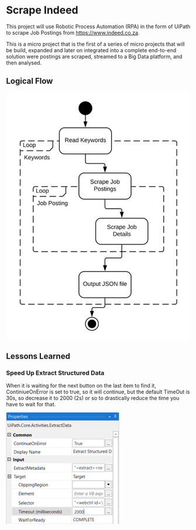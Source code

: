 # Scrape Indeed
This project will use Robotic Process Automation (RPA) in the form of UiPath to scrape Job Postings from https://www.indeed.co.za.

This is a micro project that is the first of a series of micro projects that will be build, expanded and later on integrated into a complete end-to-end solution were postings are scraped, streamed to a Big Data platform, and then analysed.

## Logical Flow

![Logical Flow Diagram](images/logical-flow.svg)

## Lessons Learned

### Speed Up Extract Structured Data
When it is waiting for the next button on the last item to find it, ContiniueOnError is set to true, so it will continue, but the default TimeOut is 30s, so decrease it to 2000 (2s) or so to drastically reduce the time you have to wait for that.

![ContinueOnError TimeOut](images/continue-timeout.png)
